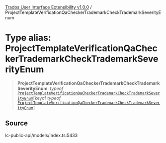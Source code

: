 [Trados User Interface Extensibility v1.0.0](../wiki/globals) / ProjectTemplateVerificationQaCheckerTrademarkCheckTrademarkSeverityEnum

# Type alias: ProjectTemplateVerificationQaCheckerTrademarkCheckTrademarkSeverityEnum

> **ProjectTemplateVerificationQaCheckerTrademarkCheckTrademarkSeverityEnum**: *typeof* [`ProjectTemplateVerificationQaCheckerTrademarkCheckTrademarkSeverityEnum`](../wiki/Variable.ProjectTemplateVerificationQaCheckerTrademarkCheckTrademarkSeverityEnum)\[keyof *typeof* [`ProjectTemplateVerificationQaCheckerTrademarkCheckTrademarkSeverityEnum`](../wiki/Variable.ProjectTemplateVerificationQaCheckerTrademarkCheckTrademarkSeverityEnum)\]

## Source

lc-public-api/models/index.ts:5433
